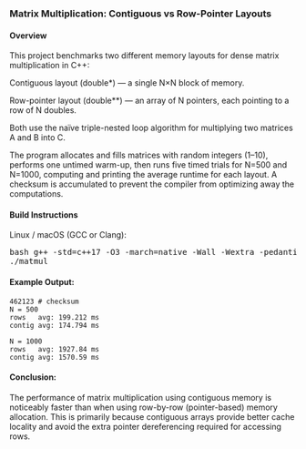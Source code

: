 ### Matrix Multiplication: Contiguous vs Row-Pointer Layouts

#### Overview
This project benchmarks two different memory layouts for dense matrix multiplication in C++:

Contiguous layout (double*) — a single N×N block of memory.

Row-pointer layout (double**) — an array of N pointers, each pointing to a row of N doubles.

Both use the naïve triple-nested loop algorithm for multiplying two matrices A and B into C.

The program allocates and fills matrices with random integers (1–10), performs one untimed warm-up, then runs five timed trials for N=500 and N=1000, computing and printing the average runtime for each layout. A checksum is accumulated to prevent the compiler from optimizing away the computations.

#### Build Instructions
Linux / macOS (GCC or Clang):

<pre>
bash g++ -std=c++17 -O3 -march=native -Wall -Wextra -pedantic main.cpp -o matmul
./matmul
</pre>


#### Example Output:

```
462123 # checksum
N = 500
rows   avg: 199.212 ms
contig avg: 174.794 ms

N = 1000
rows   avg: 1927.84 ms
contig avg: 1570.59 ms
```

#### Conclusion: 
The performance of matrix multiplication using contiguous memory is noticeably faster than when using row-by-row 
(pointer-based) memory allocation. This is primarily because contiguous arrays provide better cache locality and avoid
the extra pointer dereferencing required for accessing rows.
